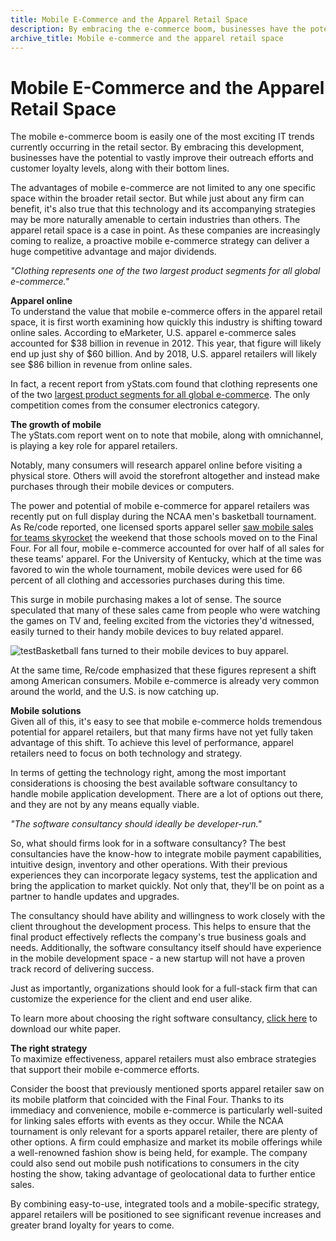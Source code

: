 ```yaml
---
title: Mobile E-Commerce and the Apparel Retail Space
description: By embracing the e-commerce boom, businesses have the potential to vastly improve their outreach efforts and customer loyalty levels
archive_title: Mobile e-commerce and the apparel retail space
---
```


# Mobile E-Commerce and the Apparel Retail Space

The mobile e-commerce boom is easily one of the most exciting IT trends currently occurring in the retail sector. By embracing this development, businesses have the potential to vastly improve their outreach efforts and customer loyalty levels, along with their bottom lines.

The advantages of mobile e-commerce are not limited to any one specific space within the broader retail sector. But while just about any firm can benefit, it's also true that this technology and its accompanying strategies may be more naturally amenable to certain industries than others. The apparel retail space is a case in point. As these companies are increasingly coming to realize, a proactive mobile e-commerce strategy can deliver a huge competitive advantage and major dividends. 

_"Clothing represents one of the two largest product segments for all global e-commerce."_

**Apparel online**  
To understand the value that mobile e-commerce offers in the apparel retail space, it is first worth examining how quickly this industry is shifting toward online sales. According to eMarketer, U.S. apparel e-commerce sales accounted for $38 billion in revenue in 2012. This year, that figure will likely end up just shy of $60 billion. And by 2018, U.S. apparel retailers will likely see $86 billion in revenue from online sales. 

In fact, a recent report from yStats.com found that clothing represents one of the two [largest product segments for all global e-commerce](http://www.prnewswire.com/news-releases/global-clothing-b2c-e-commerce-market-2015-300092006.html). The only competition comes from the consumer electronics category. 

**The growth of mobile**  
The yStats.com report went on to note that mobile, along with omnichannel, is playing a key role for apparel retailers. 

Notably, many consumers will research apparel online before visiting a physical store. Others will avoid the storefront altogether and instead make purchases through their mobile devices or computers. 

The power and potential of mobile e-commerce for apparel retailers was recently put on full display during the NCAA men's basketball tournament. As Re/code reported, one licensed sports apparel seller [saw mobile sales for teams skyrocket](http://recode.net/2015/04/02/march-madness-spikes-mobile-shopping-numbers-for-sports-apparel-site-fanatics/) the weekend that those schools moved on to the Final Four. For all four, mobile e-commerce accounted for over half of all sales for these teams' apparel. For the University of Kentucky, which at the time was favored to win the whole tournament, mobile devices were used for 66 percent of all clothing and accessories purchases during this time. 

This surge in mobile purchasing makes a lot of sense. The source speculated that many of these sales came from people who were watching the games on TV and, feeling excited from the victories they'd witnessed, easily turned to their handy mobile devices to buy related apparel.

![test](http://pictures.brafton.com/x_0_0_0_14066305_800.jpg)Basketball fans turned to their mobile devices to buy apparel.

At the same time, Re/code emphasized that these figures represent a shift among American consumers. Mobile e-commerce is already very common around the world, and the U.S. is now catching up.

**Mobile solutions**  
Given all of this, it's easy to see that mobile e-commerce holds tremendous potential for apparel retailers, but that many firms have not yet fully taken advantage of this shift. To achieve this level of performance, apparel retailers need to focus on both technology and strategy.

In terms of getting the technology right, among the most important considerations is choosing the best available software consultancy to handle mobile application development. There are a lot of options out there, and they are not by any means equally viable. 

_"The software consultancy should ideally be developer-run."_

So, what should firms look for in a software consultancy? The best consultancies have the know-how to integrate mobile payment capabilities, intuitive design, inventory and other operations. With their previous experiences they can incorporate legacy systems, test the application and bring the application to market quickly. Not only that, they'll be on point as a partner to handle updates and upgrades.

The consultancy should have ability and willingness to work closely with the client throughout the development process. This helps to ensure that the final product effectively reflects the company's true business goals and needs. Additionally, the software consultancy itself should have experience in the mobile development space - a new startup will not have a proven track record of delivering success. 

Just as importantly, organizations should look for a full-stack firm that can customize the experience for the client and end user alike. 

To learn more about choosing the right software consultancy, [click here](http://blogs.syrinx.com/wp-content/uploads/sites/72/2015/05/syrinx_finding_a_software_consultancy_whitepaper.pdf) to download our white paper. 

**The right strategy**  
To maximize effectiveness, apparel retailers must also embrace strategies that support their mobile e-commerce efforts. 

Consider the boost that previously mentioned sports apparel retailer saw on its mobile platform that coincided with the Final Four. Thanks to its immediacy and convenience, mobile e-commerce is particularly well-suited for linking sales efforts with events as they occur. While the NCAA tournament is only relevant for a sports apparel retailer, there are plenty of other options. A firm could emphasize and market its mobile offerings while a well-renowned fashion show is being held, for example. The company could also send out mobile push notifications to consumers in the city hosting the show, taking advantage of geolocational data to further entice sales.

By combining easy-to-use, integrated tools and a mobile-specific strategy, apparel retailers will be positioned to see significant revenue increases and greater brand loyalty for years to come.
